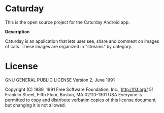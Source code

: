 # Caturday

This is the open source project for the Caturday Android app. 

**Description**

Caturday is an application that lets user see, share and comment
on images of cats. These images are organized in "streams"
by category.

# License

GNU GENERAL PUBLIC LICENSE
Version 2, June 1991

Copyright (C) 1989, 1991 Free Software Foundation, Inc., <http://fsf.org/>
51 Franklin Street, Fifth Floor, Boston, MA 02110-1301 USA
Everyone is permitted to copy and distribute verbatim copies
of this license document, but changing it is not allowed.
